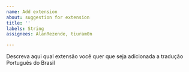 ```yaml
---
name: Add extension
about: suggestion for extension
title: ''
labels: String
assignees: AlanRezende, tiuram0n

---
```


Descreva aqui qual extensão você quer que seja adicionada a tradução Português do Brasil

